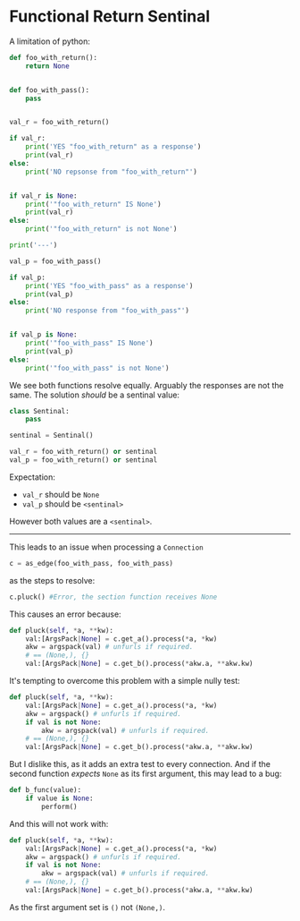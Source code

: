 # Functional Return Sentinal

A limitation of python:

```py
def foo_with_return():
    return None


def foo_with_pass():
    pass


val_r = foo_with_return()

if val_r:
    print('YES "foo_with_return" as a response')
    print(val_r)
else:
    print('NO repsonse from "foo_with_return"')


if val_r is None:
    print('"foo_with_return" IS None')
    print(val_r)
else:
    print('"foo_with_return" is not None')

print('---')

val_p = foo_with_pass()

if val_p:
    print('YES "foo_with_pass" as a response')
    print(val_p)
else:
    print('NO response from "foo_with_pass"')


if val_p is None:
    print('"foo_with_pass" IS None')
    print(val_p)
else:
    print('"foo_with_pass" is not None')
```

We see both functions resolve equally. Arguably the responses are not the same.
The solution _should_ be a sentinal value:

```py
class Sentinal:
    pass

sentinal = Sentinal()

val_r = foo_with_return() or sentinal
val_p = foo_with_return() or sentinal
```

Expectation:

+ `val_r` should be `None`
+ `val_p` should be `<sentinal>`

However both values are a `<sentinal>`.

---

This leads to an issue when processing a `Connection`

```py
c = as_edge(foo_with_pass, foo_with_pass)
```

as the steps to resolve:

```py
c.pluck() #Error, the section function receives None
```

This causes an error because:

```py
def pluck(self, *a, **kw):
    val:[ArgsPack|None] = c.get_a().process(*a, *kw)
    akw = argspack(val) # unfurls if required.
    # == (None,), {}
    val:[ArgsPack|None] = c.get_b().process(*akw.a, **akw.kw)

```


It's tempting to overcome this problem with a simple nully test:


```py
def pluck(self, *a, **kw):
    val:[ArgsPack|None] = c.get_a().process(*a, *kw)
    akw = argspack() # unfurls if required.
    if val is not None:
        akw = argspack(val) # unfurls if required.
    # == (None,), {}
    val:[ArgsPack|None] = c.get_b().process(*akw.a, **akw.kw)
```

But I dislike this, as it adds an extra test to every connection.
And if the second function _expects_ `None` as its first argument, this may lead to a bug:

```py
def b_func(value):
    if value is None:
        perform()
```

And this will not work with:

```py
def pluck(self, *a, **kw):
    val:[ArgsPack|None] = c.get_a().process(*a, *kw)
    akw = argspack() # unfurls if required.
    if val is not None:
        akw = argspack(val) # unfurls if required.
    # == (None,), {}
    val:[ArgsPack|None] = c.get_b().process(*akw.a, **akw.kw)
```

As the first argument set is `()` not `(None,)`.
